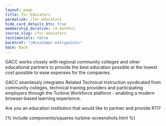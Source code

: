 ```yaml
---
layout: page
title: for Educators
permalink: /for-educators
hide_card_details_btn: true
membership_duration: (4 months)
course_slug: /for-educators
testimonials: false
backhref: "/#customer-entrypoints"
back: Back
---
```


GACC works closely with regional community colleges and other educational partners to provide the best education possible at the lowest cost possible to ease expenses for the companies.

GACC seamlessly integrates Related Technical Instruction syndicated from community colleges, technical training providers and participating employers through the Turbine Workforce platform - enabling a modern browser-based learning experience.

Are you an education institution that would like to partner and provide RTI?

{% include components/squares-turbine-screenshots.html %}